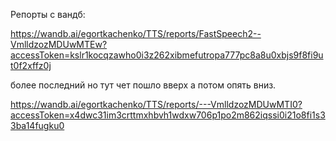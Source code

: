 

Репорты с вандб: 

https://wandb.ai/egortkachenko/TTS/reports/FastSpeech2--VmlldzozMDUwMTEw?accessToken=kslr1kocqzawho0i3z262xibmefutropa777pc8a8u0xbjs9f8fi9ut0f2xffz0j

более последний но тут чет пошло вверх а потом опять вниз.

https://wandb.ai/egortkachenko/TTS/reports/---VmlldzozMDUwMTI0?accessToken=x4dwc31im3crttmxhbvh1wdxw706p1po2m862iqssi0i21o8fi1s33ba14fugku0
